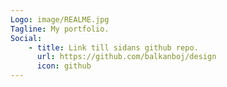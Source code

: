 ```yaml
---
Logo: image/REALME.jpg
Tagline: My portfolio.
Social:
    - title: Link till sidans github repo.
      url: https://github.com/balkanboj/design
      icon: github
---
```

